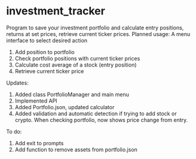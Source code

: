 # investment_tracker
Program to save your investment portfolio and calculate entry positions, returns at set prices, retrieve current ticker prices.
Planned usage: A menu interface to select desired action
1. Add position to portfolio
2. Check portfolio positions with current ticker prices
3. Calculate cost average of a stock (entry position)
4. Retrieve current ticker price

Updates:
1. Added class PortfolioManager and main menu
2. Implemented API
3. Added Portfolio.json, updated calculator
4. Added validation and automatic detection if trying to add stock or crypto. When checking portfolio, now shows price change from entry.

To do:
1. Add exit to prompts
2. Add function to remove assets from portfolio.json